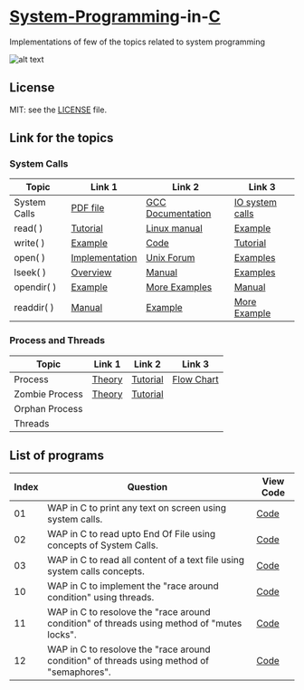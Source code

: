 # [System-Programming](https://en.wikipedia.org/wiki/System_programming)-in-[C](https://en.wikipedia.org/wiki/C_(programming_language))
Implementations of few of the topics related to system programming  

![alt text](https://www.geeksforgeeks.org/wp-content/uploads/Clanguage-768x256.png) 


## License
MIT: see the [LICENSE](https://github.com/yogeshCt3/System-Programming-in-C/blob/master/LICENSE) file.


## Link for the topics   
   
### System Calls
Topic |Link 1|Link 2|Link 3|
------|------|------|------| 
System Calls|[PDF file](https://www.cs.cmu.edu/~guna/15-123S11/Lectures/Lecture24.pdf)|[GCC Documentation](https://www.gnu.org/software/libc/manual/html_node/System-Calls.html)|[IO system calls](https://www.geeksforgeeks.org/input-output-system-calls-c-create-open-close-read-write/)
read( )|[Tutorial](http://www.tutorialspoint.com/unix_system_calls/read.htm)|[Linux manual](http://man7.org/linux/man-pages/man2/read.2.html)|[Example](http://codewiki.wikidot.com/c:system-calls:read)
write( )|[Example](http://codewiki.wikidot.com/c:system-calls:write)|[Code](https://stackoverflow.com/questions/46116764/how-to-use-the-write-system-call-in-c)|[Tutorial](http://www.tutorialspoint.com/unix_system_calls/write.htm)
open( )|[Implementation](https://0xax.gitbooks.io/linux-insides/SysCall/linux-syscall-5.html)|[Unix Forum](https://www.unix.com/programming/182339-open-system-call-c.html)|[Examples](http://codewiki.wikidot.com/c:system-calls:open)
lseek( )|[Overview](https://www.geeksforgeeks.org/lseek-in-c-to-read-the-alternate-nth-byte-and-write-it-in-another-file/)|[Manual](http://manpagesfr.free.fr/man/man2/lseek.2.html)|[Examples](http://codewiki.wikidot.com/c:system-calls:lseek)
opendir( )|[Example](http://www.qnx.com/developers/docs/6.5.0SP1.update/com.qnx.doc.neutrino_lib_ref/o/opendir.html)|[More Examples](https://stackoverflow.com/questions/3554120/open-directory-using-c)|[Manual](http://pubs.opengroup.org/onlinepubs/009604599/functions/opendir.html)
readdir( )|[Manual](http://man7.org/linux/man-pages/man3/readdir.3.html)|[Example](https://stackoverflow.com/questions/20265328/readdir-beginning-with-dots-instead-of-files/20265398)|[More Example](https://stackoverflow.com/questions/20265328/readdir-beginning-with-dots-instead-of-files/20265398)   
    
### Process and Threads

Topic|Link 1|Link 2|Link 3|
-----|------|------|------|
Process|[Theory](https://en.wikipedia.org/wiki/Process_(computing))|[Tutorial](https://www.tutorialspoint.com/operating_system/os_processes.htm)|[Flow Chart](https://www.studytonight.com/operating-system/operating-system-processes)
Zombie Process|[Theory](https://en.wikipedia.org/wiki/Zombie_process)|[Tutorial](https://www.tutorialspoint.com/what-is-zombie-process-in-linux)|
Orphan Process|
Threads|


## List of programs



Index | Question | View Code|
------|----------|----------|
01|WAP in C to print any text on screen using system calls.|[Code](https://github.com/yogeshCt3/System-Programming-in-C/blob/master/01%20-%20Write%20on%20console.c)    
02|WAP in C to read upto End Of File using concepts of System Calls.|[Code](https://github.com/yogeshCt3/System-Programming-in-C/blob/master/02%20-%20Read%20upto%20EOF.c)
03|WAP in C to read all content of a text file using system calls concepts.|[Code](https://github.com/yogeshCt3/System-Programming-in-C/blob/master/03%20-%20Read%20all%20content%20of%20a%20file.c)
10|WAP in C to implement the "race around condition" using threads.|[Code](https://github.com/yogeshCt3/System-Programming-in-C/blob/master/10%20-%20Race%20Around%20Condition.c)  
11|WAP in C to resolove the "race around condition" of threads using method of "mutes locks".|[Code](https://github.com/yogeshCt3/System-Programming-in-C/blob/master/11%20-%20RAC%20reslove%20using%20mutex%20locks.c)
12|WAP in C to resolove the "race around condition" of threads using method of "semaphores".|[Code](https://github.com/yogeshCt3/System-Programming-in-C/blob/master/12%20-%20RAC%20resolve%20using%20the%20semaphores.c)
